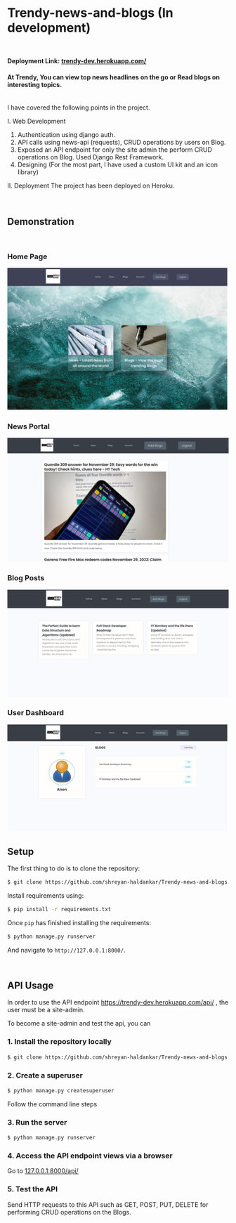 # Trendy-news-and-blogs (In development)
<br>
<p><strong>Deployment Link: <a href="https://trendy-dev.herokuapp.com/">trendy-dev.herokuapp.com/ </a></strong> </p>

<h4> At Trendy, You can view top news headlines on the go or Read blogs on interesting topics. </h4> 
<br>
I have covered the following points in the project.<br>
<p>
I. Web Development
<ol>
    <li> Authentication using django auth. </li>
    <li> API calls using news-api (requests), CRUD operations by users on Blog. </li>
    <li> Exposed an API endpoint for only the site admin the perform CRUD operations on Blog. Used Django Rest Framework. </li>
    <li> Designing (For the most part, I have used a custom UI kit and an icon library) </li>
</ol>
II. Deployment
The project has been deployed on Heroku.

</p>
<br>

## Demonstration

<br>

### Home Page
<img src="https://raw.githubusercontent.com/shreyan-haldankar/Trendy-news-and-blogs/main/static/images/demo_home.png">

### News Portal
<img src="https://raw.githubusercontent.com/shreyan-haldankar/Trendy-news-and-blogs/main/static/images/demo_news_main.png">

### Blog Posts
<img src="https://raw.githubusercontent.com/shreyan-haldankar/Trendy-news-and-blogs/main/static/images/demo_blogs.png">

### User Dashboard
<img src="https://raw.githubusercontent.com/shreyan-haldankar/Trendy-news-and-blogs/main/static/images/demo_account.png">


<br>

## Setup

The first thing to do is to clone the repository:

```sh
$ git clone https://github.com/shreyan-haldankar/Trendy-news-and-blogs.git
```

Install requirements using:

```sh
$ pip install -r requirements.txt
```

Once `pip` has finished installing the requirements:
```sh      
$ python manage.py runserver
```
And navigate to `http://127.0.0.1:8000/`.

<br>

## API Usage 
In order to use the API endpoint https://trendy-dev.herokuapp.com/api/ , the user must be a site-admin.

To become a site-admin and test the api, you can

### 1. Install the repository locally
```sh
$ git clone https://github.com/shreyan-haldankar/Trendy-news-and-blogs.git
```

### 2. Create a superuser
```sh
$ python manage.py createsuperuser
```
Follow the command line steps

### 3. Run the server
```sh
$ python manage.py runserver
```

### 4. Access the API endpoint views via a browser
Go to <a href="http://127.0.0.1:8000/api/">127.0.0.1:8000/api/</a>

### 5. Test the API
Send HTTP requests to this API such as GET, POST, PUT, DELETE for performing CRUD operations on the Blogs.
